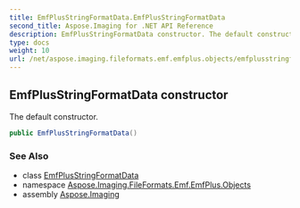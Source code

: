 ```yaml
---
title: EmfPlusStringFormatData.EmfPlusStringFormatData
second_title: Aspose.Imaging for .NET API Reference
description: EmfPlusStringFormatData constructor. The default constructor
type: docs
weight: 10
url: /net/aspose.imaging.fileformats.emf.emfplus.objects/emfplusstringformatdata/emfplusstringformatdata/
---
```

## EmfPlusStringFormatData constructor

The default constructor.

```csharp
public EmfPlusStringFormatData()
```

### See Also

* class [EmfPlusStringFormatData](../)
* namespace [Aspose.Imaging.FileFormats.Emf.EmfPlus.Objects](../../emfplusstringformatdata/)
* assembly [Aspose.Imaging](../../../)


